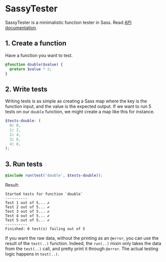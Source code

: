 # SassyTester

SassyTester is a minimalistic function tester in Sass. Read [API documentation](http://hugogiraudel.com/SassyTester/).

## 1. Create a function

Have a function you want to test.

```scss
@function double($value) {
  @return $value * 2;
}
```

## 2. Write tests

Writing tests is as simple as creating a Sass map where the key is the function input, and the value is the expected output. If we want to run 5 tests on our `double` function, we might create a map like this for instance.

```scss
$tests-double: (
  0: 0,
  1: 2,
  2: 4,
  3: 6,
  4: 8,
);
```

## 3. Run tests

```scss
@include run(test('double', $tests-double));
```

Result:

```
Started tests for function `double`
----------
Test 1 out of 5... ✔
Test 2 out of 5... ✔
Test 3 out of 5... ✔
Test 4 out of 5... ✔
Test 5 out of 5... ✔
----------
Finished: 0 test(s) failing out of 5
```

If you want the raw data, without the printing as an `@error`, you can use the result of the `test(..)` function. Indeed, the `run(..)` mixin only takes the data from the `test(..)` call, and pretty print it through `@error`. The actual testing logic happens in `test(..)`.
